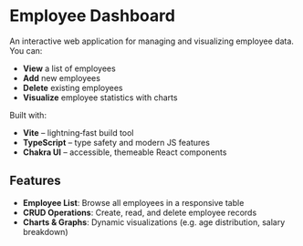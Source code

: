 
# Employee Dashboard

An interactive web application for managing and visualizing employee data. You can:

- **View** a list of employees
- **Add** new employees
- **Delete** existing employees
- **Visualize** employee statistics with charts

Built with:

- **Vite** – lightning‑fast build tool  
- **TypeScript** – type safety and modern JS features  
- **Chakra UI** – accessible, themeable React components  

## Features

- **Employee List**: Browse all employees in a responsive table  
- **CRUD Operations**: Create, read, and delete employee records  
- **Charts & Graphs**: Dynamic visualizations (e.g. age distribution, salary breakdown)  
